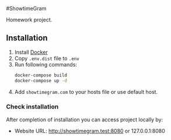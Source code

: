 #ShowtimeGram

Homework project.

Installation
------------

1. Install [Docker](https://www.docker.com/)
2. Copy `.env.dist` file to `.env`
3. Run following commands:
    ```bash
    docker-compose build
    docker-compose up -d
    ```
4. Add `showtimegram.com` to your hosts file or use default host.

### Check installation

After completion of installation you can access project locally by:

* Website URL: http://showtimegram.test:8080 or 127.0.0.1:8080
